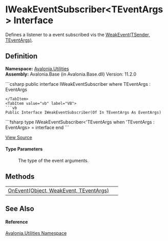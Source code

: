 # IWeakEventSubscriber&lt;TEventArgs&gt; Interface


Defines a listener to a event subscribed vis the <a href="T_Avalonia_Utilities_WeakEvent_2">WeakEvent(TSender, TEventArgs)</a>.



## Definition
**Namespace:** <a href="N_Avalonia_Utilities">Avalonia.Utilities</a>  
**Assembly:** Avalonia.Base (in Avalonia.Base.dll) Version: 11.2.0

<Tabs groupId="api-code-preview">
<TabItem value="csharp" label="C#">
```csharp
public interface IWeakEventSubscriber<in TEventArgs>
where TEventArgs : EventArgs

```
</TabItem>
<TabItem value="vb" label="VB">
```vb
Public Interface IWeakEventSubscriber(Of In TEventArgs As EventArgs)
```
</TabItem>
<TabItem value="fsharp" label="F#">
```fsharp
type IWeakEventSubscriber<'TEventArgs when 'TEventArgs : EventArgs> = interface end
```
</TabItem>
</Tabs>



<a href="https://github.com/AvaloniaUI/Avalonia/tree/master/src/Avalonia.Base/Utilities/IWeakEventSubscriber.cs" title="View the source code">View Source</a>



#### Type Parameters
<dl><dt /><dd>The type of the event arguments.</dd></dl>

## Methods
<table>
<tr>
<td><a href="M_Avalonia_Utilities_IWeakEventSubscriber_1_OnEvent">OnEvent(Object, WeakEvent, TEventArgs)</a></td>
<td> </td>
</tr>
</table>

## See Also


#### Reference
<a href="N_Avalonia_Utilities">Avalonia.Utilities Namespace</a>  
